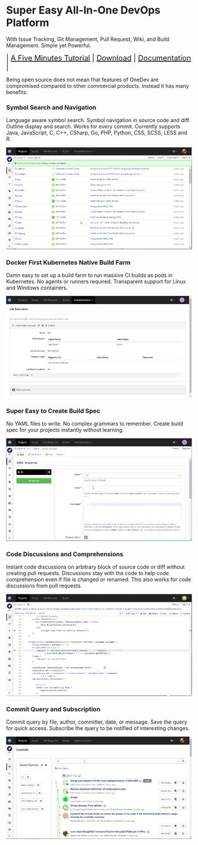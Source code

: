 # Super Easy All-In-One DevOps Platform 

With Issue Tracking, Git Management, Pull Request, Wiki, and Build Management. Simple yet Powerful.

<div style="font-size: 20px;">
| <a href="https://code.onedev.io/projects/onedev-manual/blob/master/pages/5min-tutorial.md">A Five Minutes Tutorial</a> 
| <a href="https://code.onedev.io/projects/onedev-server/builds">Download</a> 
| <a href="https://code.onedev.io/projects/onedev-manual/blob">Documentation</a> |
</div>
<p>

Being open source does not mean that features of OneDev are compromised compared to other commercial products. Instead it has many benefits:

### Symbol Search and Navigation

Language aware symbol search. Symbol navigation in source code and diff. Outline display and search. Works for every commit. Currently supports Java, JavaScript, C, C++, CSharp, Go, PHP, Python, CSS, SCSS, LESS and R. 

![Symbol Search](introduction/symbol-search.gif)

### Docker First Kubernetes Native Build Farm

Damn easy to set up a build farm to run massive CI builds as pods in Kubernetes. No agents or runners required. Transparent support for Linux and Windows containers. 

![Job Executor](introduction/job-executor.png)

### Super Easy to Create Build Spec

No YAML files to write. No complex grammars to remember. Create build spec for your projects instantly without learning.

![Cispec](introduction/cispec.gif)

### Code Discussions and Comprehensions

Instant code discussions on arbitrary block of source code or diff without creating pull requests. Discussions stay with the code to help code comprehension even if file is changed or renamed. This also works for code discussions from pull requests. 

![Code Comments](introduction/code-comments.gif)

### Commit Query and Subscription

Commit query by file, author, committer, date, or message. Save the query for quick access. Subscribe the query to be notified of interesting changes.

![Commit Query](introduction/commit-query.gif)